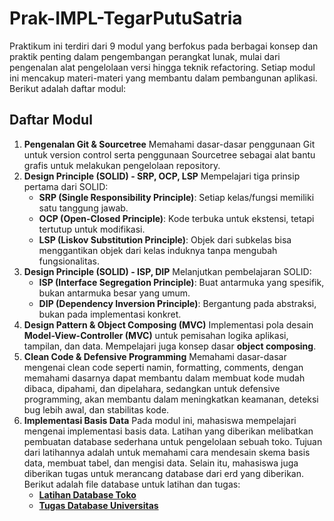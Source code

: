 # Prak-IMPL-TegarPutuSatria

Praktikum ini terdiri dari 9 modul yang berfokus pada berbagai konsep dan praktik penting dalam pengembangan perangkat lunak, mulai dari pengenalan alat pengelolaan versi hingga teknik refactoring. Setiap modul ini mencakup materi-materi yang membantu dalam pembangunan aplikasi. Berikut adalah daftar modul:
## Daftar Modul

1. **Pengenalan Git & Sourcetree**
   Memahami dasar-dasar penggunaan Git untuk version control serta penggunaan Sourcetree sebagai alat bantu grafis untuk melakukan pengelolaan repository.
2. **Design Principle (SOLID) - SRP, OCP, LSP**
   Mempelajari tiga prinsip pertama dari SOLID:
   - **SRP (Single Responsibility Principle)**: Setiap kelas/fungsi memiliki satu tanggung jawab.
   - **OCP (Open-Closed Principle)**: Kode terbuka untuk ekstensi, tetapi tertutup untuk modifikasi.
   - **LSP (Liskov Substitution Principle)**: Objek dari subkelas bisa menggantikan objek dari kelas induknya tanpa mengubah fungsionalitas.
3. **Design Principle (SOLID) - ISP, DIP**
   Melanjutkan pembelajaran SOLID:
   - **ISP (Interface Segregation Principle)**: Buat antarmuka yang spesifik, bukan antarmuka besar yang umum.
   - **DIP (Dependency Inversion Principle)**: Bergantung pada abstraksi, bukan pada implementasi konkret.
4. **Design Pattern & Object Composing (MVC)**
   Implementasi pola desain **Model-View-Controller (MVC)** untuk pemisahan logika aplikasi, tampilan, dan data. Mempelajari juga konsep dasar **object composing**.
5. **Clean Code & Defensive Programming**
   Memahami dasar-dasar mengenai clean code seperti namin, formatting, comments, dengan memahami dasarnya dapat membantu dalam membuat kode mudah dibaca, dipahami, dan dipelahara, sedangkan untuk defensive programming, akan membantu dalam meningkatkan keamanan, deteksi bug lebih awal, dan stabilitas kode.
6. **Implementasi Basis Data**
   Pada modul ini, mahasiswa mempelajari mengenai implementasi basis data. Latihan yang diberikan melibatkan pembuatan database sederhana untuk pengelolaan sebuah toko. Tujuan dari latihannya adalah untuk memahami cara mendesain skema basis data, membuat tabel, dan mengisi data. Selain itu, mahasiswa juga diberikan tugas untuk merancang database dari erd yang diberikan.
   Berikut adalah file database untuk latihan dan tugas:
   - **[Latihan Database Toko](Prak-IMPL-TegarPutuSatria/Modul%206/LatihanDB/toko.sql)**
   - **[Tugas Database Universitas](Prak-IMPL-TegarPutuSatria/Modul%206/TugasDB/universitas.sql)**
